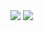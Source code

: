   <div>
        <a href="mailto:jangyh0205@gmail.com"><img src="https://img.shields.io/badge/Gmail-black?style=flat-square&logo=Gmail&logoColor=black&link=mailto:jangyh0205@gmail.com"/></a>
<!--         <a href="mailto:jangyh0205@gmail.com"><img src="https://img.shields.io/badge/Gmail-black?style=flat-square&logo=Gmail&logoColor=white&link=mailto:jangyh0205@gmail.com"/></a> -->
        <a href="https://hits.seeyoufarm.com"><img src="https://hits.seeyoufarm.com/api/count/incr/badge.svg?url=https%3A%2F%2Fgithub.com%2Fkweont0211%2Fhit-counter&count_bg=%23000000&title_bg=%23555555&icon=&icon_color=%234A7DB6&title=hits&edge_flat=false"/></a>
  </div>
  </h2>
